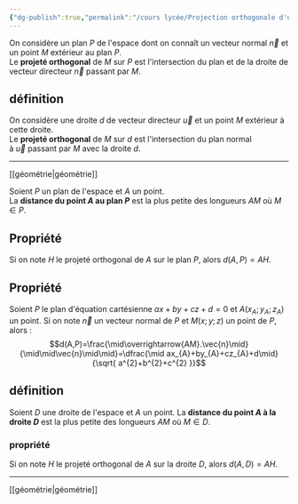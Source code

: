 ```yaml
---
{"dg-publish":true,"permalink":"/cours lycée/Projection orthogonale d'un point sur un plan ou sur une droite/"}
---
```


On considère un plan $P$ de l'espace dont on connaît un vecteur normal $\vec{n}$ et un point $M$ extérieur au plan $P$.  
Le **projeté orthogonal** de $M$ sur $P$ est l'intersection du plan et de la droite de vecteur directeur $\vec{n}$ passant par $M$.
## définition
On considère une droite $d$ de vecteur directeur $\vec{u}$ et un point $M$ extérieur à cette droite.  
Le **projeté orthogonal** de $M$ sur $d$ est l'intersection du plan normal à $\vec{u}$ passant par $M$ avec la droite $d$.

---
[[géométrie\|géométrie]]

Soient $P$ un plan de l'espace et $A$ un point.  
La **distance du point $A$ au plan $P$** est la plus petite des longueurs $AM$ où $M∈P$.
## Propriété
Si on note $H$ le projeté orthogonal de $A$ sur le plan $P$, alors $d(A,P)=AH$.
## Propriété
Soient $P$ le plan d'équation cartésienne $ax+by+cz+d=0$ et $A(x_{A};y_{A};z_{A})$ un point. Si on note $\vec{n}$ un vecteur normal de $P$ et $M(x;y;z)$ un point de $P$, alors :
$$d(A,P)=\frac{\mid\overrightarrow{AM}.\vec{n}\mid}{\mid\mid\vec{n}\mid\mid}=\dfrac{\mid ax_{A}+by_{A}+cz_{A}+d\mid}{\sqrt{ a^{2}+b^{2}+c^{2} }}$$
## définition
Soient $D$ une droite de l'espace et $A$ un point. La **distance du point $A$ à la droite $D$** est la plus petite des longueurs $AM$ où $M∈D$.
### propriété
Si on note $H$ le projeté orthogonal de $A$ sur la droite $D$, alors $d(A,D)=AH$.

---
[[géométrie\|géométrie]]